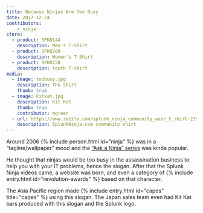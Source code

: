 ```yaml
---
title: Because Ninjas Are Too Busy
date: 2017-12-24
contributors:
    - ninja
store:
  - product: SPK0144
    description: Men's T-Shirt
  - product: SPK0260
    description: Women's T-Shirt
  - product: SPK0238
    description: Youth T-Shirt
media:
  - image: toobusy.jpg
    description: The Shirt
    thumb: true
  - image: kitkat.jpg
    description: Kit Kat
    thumb: true
    contributor: mgreen
  - url: https://www.zazzle.com/splunk_ninja_community_wear_t_shirt-235833815816699298
    description: SplunkNinja.com community shirt
---
```

Around 2006 {% include person.html id="ninja" %} was in a “tagline/wallpaper” mood and the [“Ask a Ninja” series](https://www.youtube.com/askaninja) was kinda popular.

He thought that ninjas would be too busy in the assassination business to help you with your IT problems, hence the slogan. After that the Splunk Ninja videos came, a website was born, and even a category of {% include entry.html id="revolution-awards" %} based on that character.

The Asia Pacific region made {% include entry.html id="capes" title="capes" %} using this slogan. The Japan sales team even had Kit Kat bars produced with this slogan and the Splunk logo.
